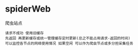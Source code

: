 # spiderWeb


爬虫站点

	请求不成功 使用旧缓存
	先返回 再更新缓存或统一管理缓存定时更新(总之不能占用请求-返回的时间)
	可以监控各节点的网络使用情况 如果空闲 可以作为爬虫节点或多分担采集任务

